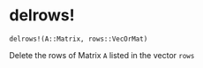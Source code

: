 # delrows!

```
delrows!(A::Matrix, rows::VecOrMat)
```

Delete the rows of Matrix `A` listed in the vector `rows`
